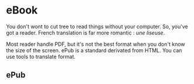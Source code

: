 # eBook

You don't wont to cut tree to read things without your computer.
So, you've got a reader. French translation is far more romantic : *une liseuse*.

Most reader handle PDF, but it's not the best format when you don't know the size of the screen.
ePub is a standard derivated from HTML. You can use tools to translate format.

## ePub